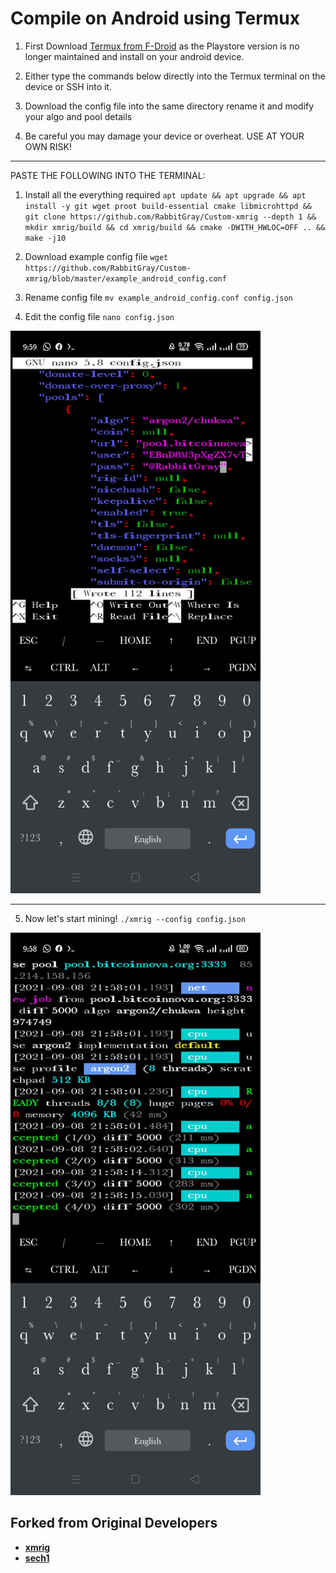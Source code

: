 # Compile on Android using Termux

1. First Download  <a href="https://f-droid.org/en/packages/com.termux/">Termux from F-Droid</a> as the Playstore version is no longer maintained and install on your android device.

2. Either type the commands below directly into the Termux terminal on the device or SSH into it. 

3. Download the config file into the same directory rename it and modify your algo and pool details

4. Be careful you may damage your device or overheat. USE AT YOUR OWN RISK! 

***
PASTE THE FOLLOWING INTO THE TERMINAL:

1. Install all the everything required
`apt update && apt upgrade &&
apt install -y git wget proot build-essential cmake libmicrohttpd &&
git clone https://github.com/RabbitGray/Custom-xmrig --depth 1 &&
mkdir xmrig/build &&
cd xmrig/build &&
cmake -DWITH_HWLOC=OFF .. &&
make -j10`

2. Download example config file 
`wget https://github.com/RabbitGray/Custom-xmrig/blob/master/example_android_config.conf`

3. Rename config file
`mv example_android_config.conf config.json`

4. Edit the config file 
`nano config.json` 
<img src="https://github.com/RabbitGray/Custom-xmrig/blob/e50bd264d969a88ce550dc1be4b531339d9544a8/doc/Screenshot_modify_settings.jpg" width="400" height="900">

***

5. Now let's start mining! 
`./xmrig --config config.json`
<img src="https://github.com/RabbitGray/Custom-xmrig/blob/e50bd264d969a88ce550dc1be4b531339d9544a8/doc/Screenshot_android_mining.jpg" width="400" height="900">








## Forked from Original Developers
* **[xmrig](https://github.com/xmrig)**
* **[sech1](https://github.com/SChernykh)**

